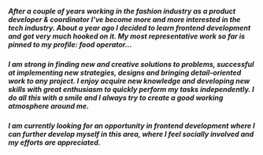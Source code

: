 ##### After a couple of years working in the fashion industry as a product developer & coordinator I've become more and more interested in the tech industry. About a year ago I decided to learn frontend development and got very much hooked on it. My most representative work so far is pinned to my profile: food operator... 

##### I am strong in finding new and creative solutions to problems, successful at implementing new strategies, designs and bringing detail-oriented work to any project. I enjoy acquire new knowledge and developing new skills with great enthusiasm to quickly perform my tasks independently. I do all this with a smile and I always try to create a good working atmosphere around me.

##### I am currently looking for an opportunity in frontend development where I can further develop myself in this area, where I feel socially involved and my efforts are appreciated.
